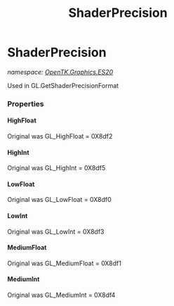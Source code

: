 ﻿---
title: ShaderPrecision
---

# ShaderPrecision
_namespace: [OpenTK.Graphics.ES20](N-OpenTK.Graphics.ES20.html)_

Used in GL.GetShaderPrecisionFormat



### Properties

#### HighFloat
Original was GL_HighFloat = 0X8df2
#### HighInt
Original was GL_HighInt = 0X8df5
#### LowFloat
Original was GL_LowFloat = 0X8df0
#### LowInt
Original was GL_LowInt = 0X8df3
#### MediumFloat
Original was GL_MediumFloat = 0X8df1
#### MediumInt
Original was GL_MediumInt = 0X8df4

